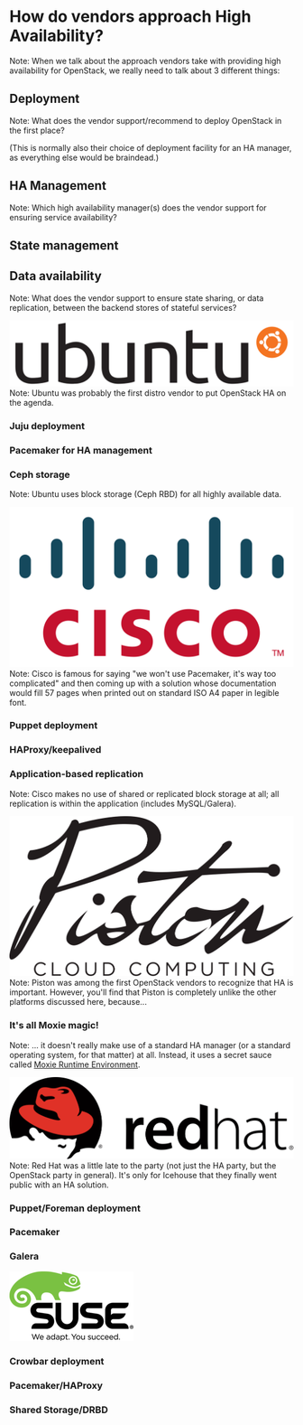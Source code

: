 # How do vendors approach High Availability?
Note: When we talk about the approach vendors take with providing high
availability for OpenStack, we really need to talk about 3 different
things:


## Deployment
Note: What does the vendor support/recommend to deploy OpenStack in
the first place?

(This is normally also their choice of deployment facility for an HA
manager, as everything else would be braindead.)


## HA Management
Note: Which high availability manager(s) does the vendor support for
ensuring service availability?


## State management
## Data availability
Note: What does the vendor support to ensure state sharing, or data
replication, between the backend stores of stateful services?


![Ubuntu logo](ubuntu-logo.svg)
Note: Ubuntu was probably the first distro vendor to put OpenStack HA
on the agenda.


### Juju deployment
### Pacemaker for HA management
### Ceph storage
Note: Ubuntu uses block storage (Ceph RBD) for all highly available
data.


![Cisco logo](cisco-logo.svg)
Note: Cisco is famous for saying "we won't use Pacemaker, it's way too
complicated" and then coming up with a solution whose documentation
would fill 57 pages when printed out on standard ISO A4 paper in
legible font.


### Puppet deployment
### HAProxy/keepalived
### Application-based replication
Note: Cisco makes no use of shared or replicated block storage at all;
all replication is within the application (includes MySQL/Galera).


![Piston logo](piston-logo.svg)
Note: Piston was among the first OpenStack vendors to recognize that
HA is important. However, you'll find that Piston is completely unlike
the other platforms discussed here, because...


### It's all Moxie magic!
Note: ... it doesn't really make use of a standard HA manager (or a
standard operating system, for that matter) at all. Instead, it uses a
secret sauce called
[Moxie Runtime Environment](http://www.pistoncloud.com/technology/moxie-runtime-environment/).


![Red Hat logo](redhat-logo.svg)
Note: Red Hat was a little late to the party (not just the HA party,
but the OpenStack party in general). It's only for Icehouse that they
finally went public with an HA solution.


### Puppet/Foreman deployment
### Pacemaker
### Galera


![SUSE logo](suse-logo.png)


### Crowbar deployment
### Pacemaker/HAProxy
### Shared Storage/DRBD
